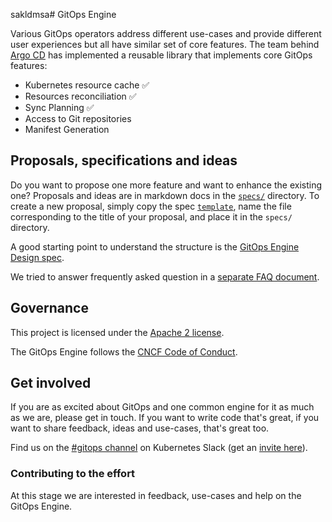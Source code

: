 sakldmsa# GitOps Engine

Various GitOps operators address different use-cases and provide different user experiences but all have similar set of core features. The team behind
[Argo CD](https://github.com/argoproj/argo-cd) has implemented a reusable library that implements core GitOps features:

- Kubernetes resource cache ✅
- Resources reconciliation ✅
- Sync Planning ✅
- Access to Git repositories
- Manifest Generation

## Proposals, specifications and ideas

Do you want to propose one more feature and want to enhance the existing one?
Proposals and ideas are in markdown docs in the [`specs/`](specs/) directory.
To create a new proposal, simply copy the spec [`template`](specs/template.md),
name the file corresponding to the title of your proposal, and place it in the
`specs/` directory.

A good starting point to understand the structure is the [GitOps Engine Design spec](specs/design.md).

We tried to answer frequently asked question in a [separate FAQ document](docs/faq.md).

## Governance

This project is licensed under the [Apache 2 license](LICENSE).

The GitOps Engine follows the [CNCF Code of Conduct](https://github.com/cncf/foundation/blob/master/code-of-conduct.md).

## Get involved

If you are as excited about GitOps and one common engine for it as much as we are, please get in touch. If you want to write code that's great, if you want to share feedback, ideas and use-cases, that's great too.

Find us on the [#gitops channel][gitops-slack] on Kubernetes Slack (get an [invite here][kube-slack]).

[gitops-slack]: https://kubernetes.slack.com/archives/CBT6N1ASG
[kube-slack]: https://slack.k8s.io/

### Contributing to the effort

At this stage we are interested in feedback, use-cases and help on the GitOps Engine.
